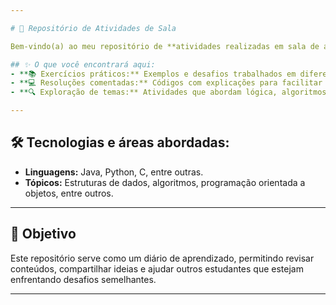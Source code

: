 ```yaml
---

# 📝 Repositório de Atividades de Sala  

Bem-vindo(a) ao meu repositório de **atividades realizadas em sala de aula**! 🎓💡 Este espaço reúne exercícios, pequenos projetos e resoluções de problemas desenvolvidos durante as aulas.  

## ✨ O que você encontrará aqui:  
- **📚 Exercícios práticos:** Exemplos e desafios trabalhados em diferentes disciplinas.  
- **💻 Resoluções comentadas:** Códigos com explicações para facilitar o entendimento dos conceitos.  
- **🔍 Exploração de temas:** Atividades que abordam lógica, algoritmos, programação e outros tópicos.  

---
```


## 🛠️ Tecnologias e áreas abordadas:  
- **Linguagens:** Java, Python, C, entre outras.  
- **Tópicos:** Estruturas de dados, algoritmos, programação orientada a objetos, entre outros.  

---

## 🌟 Objetivo  
Este repositório serve como um diário de aprendizado, permitindo revisar conteúdos, compartilhar ideias e ajudar outros estudantes que estejam enfrentando desafios semelhantes.  

---
